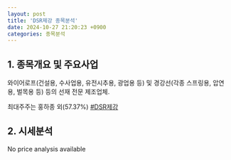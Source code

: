 ```yaml
---
layout: post
title: 'DSR제강 종목분석'
date: 2024-10-27 21:20:23 +0900
categories: 종목분석
---
```


## 1. 종목개요 및 주요사업

와이어로프(건설용, 수사업용, 유전시추용, 광업용 등) 및 경강선(각종 스프링용, 압연용, 벌목용 등) 등의 선재 전문 제조업체.

최대주주는 홍하종 외(57.37%)
[#DSR제강](#)

## 2. 시세분석

No price analysis available
